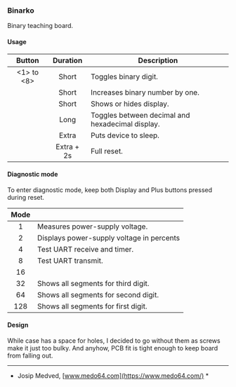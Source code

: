 ### Binarko ###

Binary teaching board.


#### Usage ####

| Button          | Duration   | Description                                      |
|:---------------:|:----------:|--------------------------------------------------|
| <1> to <8>      | Short      | Toggles binary digit.                            |
| <Add>           | Short      | Increases binary number by one.                  |
| <Display>       | Short      | Shows or hides display.                          |
| <Display>       | Long       | Toggles between decimal and hexadecimal display. |
| <Display>       | Extra      | Puts device to sleep.                            |
| <Display>       | Extra + 2s | Full reset.                                      |


#### Diagnostic mode ####

To enter diagnostic mode, keep both Display and Plus buttons pressed during
reset.

| Mode |                                                                          |
|:----:|--------------------------------------------------------------------------|
|    1 | Measures power-supply voltage.                                           |
|    2 | Displays power-supply voltage in percents                                |
|    4 | Test UART receive and timer.                                             |
|    8 | Test UART transmit.                                                      |
|   16 |                                                                          |
|   32 | Shows all segments for third digit.                                      |
|   64 | Shows all segments for second digit.                                     |
|  128 | Shows all segments for first digit.                                      |


#### Design ####

While case has a space for holes, I decided to go without them as screws make it
just too bulky. And anyhow, PCB fit is tight enough to keep board from falling
out.


---

* Josip Medved, [www.medo64.com](https://www.medo64.com/) *
